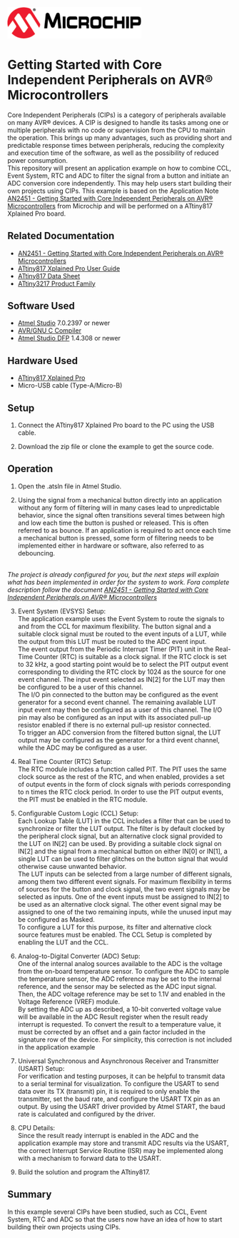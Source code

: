 <!-- Please do not change this html logo with link -->
<a href="https://www.microchip.com" rel="nofollow"><img src="images/microchip.png" alt="MCHP" width="300"/></a>

# Getting Started with Core Independent Peripherals on AVR® Microcontrollers

Core Independent Peripherals (CIPs) is a category of peripherals available on many AVR® devices. A CIP is designed to handle its tasks among one or multiple peripherals with no code or supervision from the CPU to maintain the operation. This brings up many advantages, such as providing short and predictable response times between peripherals, reducing the complexity and execution time of the software, as well as the possibility of reduced power consumption.
<br/>This repository will present an application example on how to combine CCL, Event System, RTC and ADC to filter the signal from a button and initiate an ADC conversion core independently. This may help users start building their own projects using CIPs. This example is based on the Application Note [AN2451 - Getting Started with Core Independent Peripherals on AVR® Microcontrollers](www.microchip.com/DS00002451) from Microchip and will be performed on a ATtiny817 Xplained Pro board.

## Related Documentation

- [AN2451 - Getting Started with Core Independent Peripherals on AVR® Microcontrollers](www.microchip.com/DS00002451)
- [ATtiny817 Xplained Pro User Guide](www.microchip.com/DS50002684)
- [ATtiny817 Data Sheet](www.microchip.com/DS40001901)
- [ATtiny3217 Product Family](https://www.microchip.com/design-centers/8-bit/avr-mcus/device-selection/attiny3217y)

## Software Used

- [Atmel Studio](https://www.microchip.com/mplab/avr-support/atmel-studio-7) 7.0.2397 or newer
- [AVR/GNU C Compiler](http://packs.download.atmel.com/) 
- [Atmel Studio DFP](http://packs.download.atmel.com/) 1.4.308 or newer

## Hardware Used

- [ATtiny817 Xplained Pro](https://www.microchip.com/DevelopmentTools/ProductDetails/attiny817-xpro)
- Micro-USB cable (Type-A/Micro-B)

## Setup

1. Connect the ATtiny817 Xplained Pro board to the PC using the USB cable.

2. Download the zip file or clone the example to get the source code.

## Operation

1. Open the .atsln file in Atmel Studio.

2. Using the signal from a mechanical button directly into an application without any form of filtering will in many cases lead to unpredictable behavior, since the signal often transitions several times between high and low each time the button is pushed or released. This is often referred to as bounce. If an application is required to act once each time a mechanical button is pressed, some form of filtering needs to be implemented either in hardware or software, also referred to as debouncing.

<br/>*The project is already configured for you, but the next steps will explain what has been implemented in order for the system to work. Fora complete description follow the document  [AN2451 - Getting Started with Core Independent Peripherals on AVR® Microcontrollers](www.microchip.com/DS00002451)*

3. Event System (EVSYS) Setup: <br/>The application example uses the Event System to route the signals to and from the CCL for maximum flexibility. The button signal and a suitable clock signal must be routed to the event inputs of a LUT, while the output from this LUT must be routed to the ADC event input.<br/> The event output from the Periodic Interrupt Timer (PIT) unit in the Real-Time Counter (RTC) is suitable as a clock signal. If the RTC clock is set to 32 kHz, a good starting point would be to select the PIT output event corresponding to dividing the RTC clock by 1024 as the source for one event channel. The input event selected as IN[2] for the LUT may then be configured to be a user of this channel.
<br/>The I/O pin connected to the button may be configured as the event generator for a second event channel. The remaining available LUT input event may then be configured as a user of this channel. The I/O pin may also be configured as an input with its associated pull-up resistor enabled if there is no external pull-up resistor connected.
<br/>To trigger an ADC conversion from the filtered button signal, the LUT output may be configured as the generator for a third event channel, while the ADC may be configured as a user.

4. Real Time Counter (RTC) Setup: <br/> The RTC module includes a function called PIT. The PIT uses the same clock source as the rest of the RTC, and when enabled, provides a set of output events in the form of clock signals with periods corresponding to n times the RTC clock period. In order to use the PIT output events, the PIT must be enabled in the RTC module.

5. Configurable Custom Logic (CCL) Setup: <br/> Each Lookup Table (LUT) in the CCL includes a filter that can be used to synchronize or filter the LUT output. The filter is by default clocked by the peripheral clock signal, but an alternative clock signal provided to the LUT on IN[2] can be used. By providing a suitable clock signal on IN[2] and the signal from a mechanical button on either IN[0] or IN[1], a single LUT can be used to filter glitches on the button signal that would otherwise cause unwanted behavior.
<br/> The LUT inputs can be selected from a large number of different signals, among them two different event signals. For maximum flexibility in terms of sources for the button and clock signal, the two event signals may be selected as inputs. One of the event inputs must be assigned to IN[2] to be used as an alternative clock signal. The other event signal may be assigned to one of the two remaining inputs, while the unused input may be configured as Masked.
<br/>To configure a LUT for this purpose, its filter and alternative clock source features must be enabled. The CCL Setup is completed by enabling the LUT and the CCL.

6. Analog-to-Digital Converter (ADC) Setup: <br/>One of the internal analog sources available to the ADC is the voltage from the on-board temperature sensor. To configure the ADC to sample the temperature sensor, the ADC reference may be set to the internal reference, and the sensor may be selected as the ADC input signal. Then, the ADC voltage reference may be set to 1.1V and enabled in the Voltage Reference (VREF) module. <br/>By setting the ADC up as described, a 10-bit converted voltage value will be available in the ADC Result register when the result ready interrupt is requested. To convert the result to a temperature value, it must be corrected by an offset and a gain factor included in the signature row of the device. For simplicity, this
correction is not included in the application example

7. Universal Synchronous and Asynchronous Receiver and Transmitter (USART)
Setup: <br/>For verification and testing purposes, it can be helpful to transmit data to a serial terminal for visualization. To configure the USART to send data over its TX (transmit) pin, it is required to only enable the transmitter, set the baud rate, and configure the USART TX pin as an output. By using the USART driver provided by Atmel START, the baud rate is calculated and configured by the driver.


8. CPU Details: <br/>Since the result ready interrupt is enabled in the ADC and the application example may store and transmit ADC results via the USART, the correct Interrupt Service Routine (ISR) may be implemented along with a mechanism to forward data to the USART.

9. Build the solution and program the ATtiny817. 

## Summary
 In this example several CIPs have been studied, such as CCL, Event System, RTC and ADC so that the users now have an idea of how to start building their own projects using CIPs.
